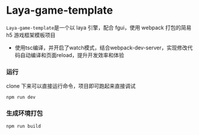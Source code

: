 # Laya-game-template

`Laya-game-template`是一个以 laya 引擎，配合 fgui，使用 webpack 打包的简易 h5 游戏框架模板项目
 - 使用tsc编译，并开启了watch模式，结合webpack-dev-server，实现修改代码自动编译和页面reload，提升开发效率和体验

### 运行

clone 下来可以直接运行命令，项目即可跑起来直接调试

```
npm run dev
```

### 生成环境打包

```
npm run build
```
